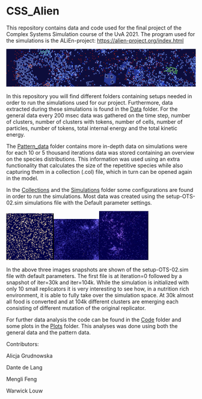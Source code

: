 # CSS_Alien

This repository contains data and code used for the final project of the Complex Systems Simulation course of the UvA 2021. The program used for the simulations is the ALiEn-project: https://alien-project.org/index.html

![sim9b-large](Plots/Additional_Media/sim9b-large.png)

In this repository you will find different folders containing setups needed in order to run the simulations used for our project. Furthermore, data extracted during these simulations is found in the [Data](https://github.com/DCCdelang/CSS_Alien/tree/main/Data) folder. For the general data every 200 msec data was gathered on the time step, number of clusters, number of clusters with tokens, number of cells, number of particles, number of tokens, total internal energy and the total kinetic energy.

The [Pattern_data](https://github.com/DCCdelang/CSS_Alien/tree/main/Pattern_data) folder contains more in-depth data on simulations were for each 10 or 5 thousand iterations data was stored containing an overview on the species distributions. This information was used using an extra functionality that calculates the size of the repetitive species while also capturing them in a collection (.col) file, which in turn can be opened again in the model.

In the [Collections](https://github.com/DCCdelang/CSS_Alien/tree/main/Collections) and the [Simulations](https://github.com/DCCdelang/CSS_Alien/tree/main/Simulations) folder some configurations are found in order to run the simulations. Most data was created using the setup-OTS-02.sim simulations file with the Default parameter settings.

<img src="Plots\Additional_Media\OTS_2_Default_start.PNG" width= 25% hight=25% /><img src="Plots\Additional_Media\OTS_2_Default_30k.PNG" width= 24% hight=24% /><img src="Plots\Additional_Media\OTS_2_Default_104k.PNG" width= 26% hight=26% />

In the above three images snapshots are shown of the setup-OTS-02.sim file with default parameters. The first file is at iteration=0 followed by a snapshot of iter=30k and iter=104k. While the simulation is initialized with only 10 small replicators it is very interesting to see how, in a nutrition rich environment, it is able to fully take over the simulation space. At 30k almost all food is converted and at 104k different clusters are emerging each consisting of different mutation of the original replicator. 

For further data analysis the code can be found in the [Code](https://github.com/DCCdelang/CSS_Alien/tree/main/Code) folder and some plots in the [Plots](https://github.com/DCCdelang/CSS_Alien/tree/main/Plots) folder. This analyses was done using both the general data and the pattern data. 

Contributors:

Alicja Grudnowska

Dante de Lang

Mengli Feng

Warwick Louw

